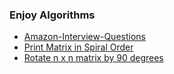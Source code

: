 ### Enjoy Algorithms
- [Amazon-Interview-Questions](https://www.enjoyalgorithms.com/tags/amazon-interview-questions/)
- [Print Matrix in Spiral Order](https://www.enjoyalgorithms.com/blog/print-matrix-in-spiral-order)
- [Rotate n x n matrix by 90 degrees](https://www.enjoyalgorithms.com/blog/rotate-a-matrix-by-90-degrees-in-an-anticlockwise-direction)